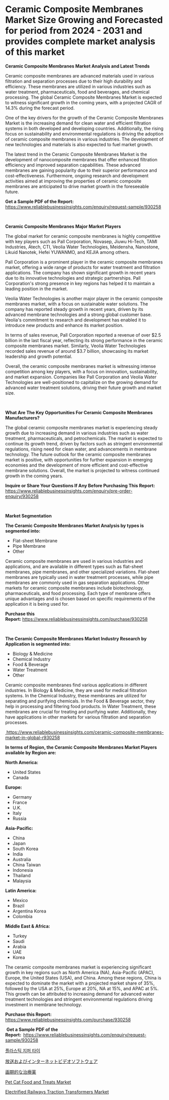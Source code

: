 <p><h1>Ceramic Composite Membranes Market Size Growing and Forecasted for period from 2024 - 2031 and provides complete market analysis of this market</h1></p><p><strong>Ceramic Composite Membranes Market Analysis and Latest Trends</strong></p>
<p><p>Ceramic composite membranes are advanced materials used in various filtration and separation processes due to their high durability and efficiency. These membranes are utilized in various industries such as water treatment, pharmaceuticals, food and beverages, and chemical processing. The global Ceramic Composite Membranes Market is expected to witness significant growth in the coming years, with a projected CAGR of 14.3% during the forecast period.</p><p>One of the key drivers for the growth of the Ceramic Composite Membranes Market is the increasing demand for clean water and efficient filtration systems in both developed and developing countries. Additionally, the rising focus on sustainability and environmental regulations is driving the adoption of ceramic composite membranes in various industries. The development of new technologies and materials is also expected to fuel market growth.</p><p>The latest trend in the Ceramic Composite Membranes Market is the development of nanocomposite membranes that offer enhanced filtration efficiency and improved separation capabilities. These advanced membranes are gaining popularity due to their superior performance and cost-effectiveness. Furthermore, ongoing research and development activities aimed at improving the properties of ceramic composite membranes are anticipated to drive market growth in the foreseeable future.</p></p>
<p><strong>Get a Sample PDF of the Report:&nbsp;</strong> <a href="https://www.reliablebusinessinsights.com/enquiry/request-sample/930258">https://www.reliablebusinessinsights.com/enquiry/request-sample/930258</a></p>
<p>&nbsp;</p>
<p><strong>Ceramic Composite Membranes Major Market Players</strong></p>
<p><p>The global market for ceramic composite membranes is highly competitive with key players such as Pall Corporation, Novasep, Jiuwu Hi-Tech, TAMI Industries, Atech, CTI, Veolia Water Technologies, Meidensha, Nanostone, Likuid Nanotek, Hefei YUWANMO, and KEJIA among others.</p><p>Pall Corporation is a prominent player in the ceramic composite membranes market, offering a wide range of products for water treatment and filtration applications. The company has shown significant growth in recent years due to its innovative technologies and strategic partnerships. Pall Corporation's strong presence in key regions has helped it to maintain a leading position in the market.</p><p>Veolia Water Technologies is another major player in the ceramic composite membranes market, with a focus on sustainable water solutions. The company has reported steady growth in recent years, driven by its advanced membrane technologies and a strong global customer base. Veolia's commitment to research and development has enabled it to introduce new products and enhance its market position.</p><p>In terms of sales revenue, Pall Corporation reported a revenue of over $2.5 billion in the last fiscal year, reflecting its strong performance in the ceramic composite membranes market. Similarly, Veolia Water Technologies recorded sales revenue of around $3.7 billion, showcasing its market leadership and growth potential.</p><p>Overall, the ceramic composite membranes market is witnessing intense competition among key players, with a focus on innovation, sustainability, and market expansion. Companies like Pall Corporation and Veolia Water Technologies are well-positioned to capitalize on the growing demand for advanced water treatment solutions, driving their future growth and market size.</p></p>
<p>&nbsp;</p>
<p><strong>What Are The Key Opportunities For Ceramic Composite Membranes Manufacturers?</strong></p>
<p><p>The global ceramic composite membranes market is experiencing steady growth due to increasing demand in various industries such as water treatment, pharmaceuticals, and petrochemicals. The market is expected to continue its growth trend, driven by factors such as stringent environmental regulations, rising need for clean water, and advancements in membrane technology. The future outlook for the ceramic composite membranes market is positive, with opportunities for further expansion in emerging economies and the development of more efficient and cost-effective membrane solutions. Overall, the market is projected to witness continued growth in the coming years.</p></p>
<p><strong>Inquire or Share Your Questions If Any Before Purchasing This Report:</strong> <a href="https://www.reliablebusinessinsights.com/enquiry/pre-order-enquiry/930258">https://www.reliablebusinessinsights.com/enquiry/pre-order-enquiry/930258</a></p>
<p>&nbsp;</p>
<p><strong>Market Segmentation</strong></p>
<p><strong>The Ceramic Composite Membranes Market Analysis by types is segmented into:</strong></p>
<p><ul><li>Flat-sheet Membrane</li><li>Pipe Membrane</li><li>Other</li></ul></p>
<p><p>Ceramic composite membranes are used in various industries and applications, and are available in different types such as flat-sheet membranes, pipe membranes, and other specialized variations. Flat-sheet membranes are typically used in water treatment processes, while pipe membranes are commonly used in gas separation applications. Other markets for ceramic composite membranes include biotechnology, pharmaceuticals, and food processing. Each type of membrane offers unique advantages and is chosen based on specific requirements of the application it is being used for.</p></p>
<p><strong>Purchase this Report:&nbsp;</strong><a href="https://www.reliablebusinessinsights.com/purchase/930258">https://www.reliablebusinessinsights.com/purchase/930258</a></p>
<p>&nbsp;</p>
<p><strong>The Ceramic Composite Membranes Market Industry Research by Application is segmented into:</strong></p>
<p><ul><li>Biology & Medicine</li><li>Chemical Industry</li><li>Food & Beverage</li><li>Water Treatment</li><li>Other</li></ul></p>
<p><p>Ceramic composite membranes find various applications in different industries. In Biology & Medicine, they are used for medical filtration systems. In the Chemical Industry, these membranes are utilized for separating and purifying chemicals. In the Food & Beverage sector, they help in processing and filtering food products. In Water Treatment, these membranes are crucial for treating and purifying water. Additionally, they have applications in other markets for various filtration and separation processes.</p></p>
<p><a href="https://www.reliablebusinessinsights.com/ceramic-composite-membranes-market-in-global-r930258">&nbsp;https://www.reliablebusinessinsights.com/ceramic-composite-membranes-market-in-global-r930258</a></p>
<p><strong>In terms of Region, the Ceramic Composite Membranes Market Players available by Region are:</strong></p>
<p>
    <p> <strong> North America: </strong>
        <ul>
            <li>United States</li>
            <li>Canada</li>
        </ul>
        </p> 
    <p> <strong> Europe: </strong>
        <ul>
            <li>Germany</li>
            <li>France</li>
            <li>U.K.</li>
            <li>Italy</li>
            <li>Russia</li>
        </ul>
        </p> 
    <p> <strong> Asia-Pacific: </strong>
        <ul>
            <li>China</li>
            <li>Japan</li>
            <li>South Korea</li>
            <li>India</li>
            <li>Australia</li>
            <li>China Taiwan</li>
            <li>Indonesia</li>
            <li>Thailand</li>
            <li>Malaysia</li>
        </ul>
        </p> 
    <p> <strong> Latin America: </strong>
        <ul>
            <li>Mexico</li>
            <li>Brazil</li>
            <li>Argentina Korea</li>
            <li>Colombia</li>
        </ul>
        </p> 
    <p> <strong> Middle East & Africa: </strong>
        <ul>
            <li>Turkey</li>
            <li>Saudi</li>
            <li>Arabia</li>
            <li>UAE</li>
            <li>Korea</li>
        </ul>
    </p>
    </p>
<p><p>The ceramic composite membranes market is experiencing significant growth in key regions such as North America (NA), Asia-Pacific (APAC), Europe, the United States (USA), and China. Among these regions, China is expected to dominate the market with a projected market share of 35%, followed by the USA at 25%, Europe at 20%, NA at 15%, and APAC at 5%. This growth can be attributed to increasing demand for advanced water treatment technologies and stringent environmental regulations driving investment in membrane technology.</p></p>
<p><strong>Purchase this Report: </strong><a href="https://www.reliablebusinessinsights.com/purchase/930258">https://www.reliablebusinessinsights.com/purchase/930258</a></p>
<p>&nbsp;<strong>Get a Sample PDF of the Report:&nbsp;&nbsp;</strong><a href="https://www.reliablebusinessinsights.com/enquiry/request-sample/930258">https://www.reliablebusinessinsights.com/enquiry/request-sample/930258</a></p>
<p><strong></strong></p>
<p><p><a href="https://github.com/PhilToryphy7876567/Market-Research-Report-List-1/blob/main/817827677633.md">플라스틱 지퍼 타이</a></p><p><a href="https://github.com/one-cool-chick/Market-Research-Report-List-1/blob/main/291222783883.md">放送およびインターネットビデオソフトウェア</a></p><p><a href="https://github.com/luffiazaza/Market-Research-Report-List-1/blob/main/349893683882.md">画期的な治療薬</a></p><p><a href="https://issuu.com/reportprime-2/docs/pet-cat-food-and-treats-market-size-2030.pptx">Pet Cat Food and Treats Market</a></p><p><a href="https://github.com/changoleonlaverguenzanoexiste/Market-Research-Report-List-3/blob/main/electrified-railways-traction-transformers-market.md">Electrified Railways Traction Transformers Market</a></p></p>